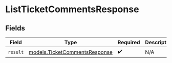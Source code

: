 # ListTicketCommentsResponse


## Fields

| Field                                                                | Type                                                                 | Required                                                             | Description                                                          |
| -------------------------------------------------------------------- | -------------------------------------------------------------------- | -------------------------------------------------------------------- | -------------------------------------------------------------------- |
| `result`                                                             | [models.TicketCommentsResponse](../models/ticketcommentsresponse.md) | :heavy_check_mark:                                                   | N/A                                                                  |